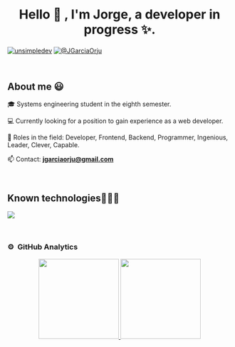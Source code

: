 <h1 align="center">Hello 👋 , I'm Jorge, a developer in progress ✨. </h1> 

<p align="left">
<a href="https://www.facebook.com/jorgeluis.garciaorjuela" target="blank"><img align="center" src="https://img.shields.io/badge/Facebook-1877F2?style=for-the-badge&logo=facebook&logoColor=white" alt="unsimpledev"  /></a>
<a href = "mailto:jgarciaorju@gmail.com" target="blank"><img align="center" src="https://img.shields.io/badge/Gmail-D14836?style=for-the-badge&logo=gmail&logoColor=white" alt="@JGarciaOrju"  /></a>
  </p>
<br>
<h2>About me 😃</h2>
<!--Intro start-->

<p align="left">
🎓 Systems engineering student in the eighth semester.

💻 Currently looking for a position to gain experience as a web developer.

📝 Roles in the field: Developer, Frontend, Backend, Programmer, Ingenious, Leader, Clever, Capable.

📫 Contact: **jgarciaorju@gmail.com**
<!--Intro end-->
  </p>
<br>

<h2 >Known technologies👨🏻‍💻</h2>
<!--tech stack icons-->
<p align="left">
  <a href="https://skillicons.dev">
    <img src="https://skillicons.dev/icons?i=html,css,js,react,nodejs,py,flask,mysql,git,github" />
  </a>
</p>
<br>
<!-------------------------->

<!--- stats & Trophy (start) -->
### ⚙️ &nbsp;GitHub Analytics

<p align="center">
<a href="https://github.com/JGarciaOrju">
  <img height="180em" src="https://github-readme-stats-eight-theta.vercel.app/api?username=JGarciaOrju&show_icons=true&theme=algolia&include_all_commits=true&count_private=true"/>
  <img height="180em" src="https://github-readme-stats-eight-theta.vercel.app/api/top-langs/?username=JGarciaOrju&layout=compact&langs_count=8&theme=algolia&hide=html,css"/>
</a>
</p>

